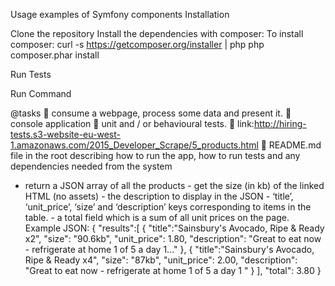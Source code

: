 Usage examples of Symfony components
Installation

Clone the repository
Install the dependencies with composer:
    To install composer:
        curl -s https://getcomposer.org/installer | php
        php composer.phar install

Run Tests

Run Command


@tasks
 consume a webpage, process some data and present it.
 console application 
 unit and / or behavioural tests.
 link:http://hiring-tests.s3-website-eu-west-1.amazonaws.com/2015_Developer_Scrape/5_products.html
 README.md file in the root describing how to run the app, how to run tests and any dependencies needed from the system

- return a JSON array of all the products
        - get the size (in kb) of the linked HTML (no assets)
        - the description to display in the JSON
        - ‘title’, ‘unit_price’, ‘size’ and ‘description’ keys corresponding to items in the table.
        - a total field which is a sum of all unit prices on the page.
            Example JSON:
                {
                 "results":[ 
                    { 
                       "title":"Sainsbury's Avocado, Ripe & Ready x2",
                       "size": "90.6kb",
                       "unit_price": 1.80,
                       "description": "Great to eat now - refrigerate at home 1 of 5 a day 1..."
                    },
                    {
                       "title":"Sainsbury's Avocado, Ripe & Ready x4",
                       "size": "87kb",
                       "unit_price": 2.00,
                       "description": "Great to eat now - refrigerate at home 1 of 5 a day 1 "
                    }
                 ],
                 "total": 3.80
                }